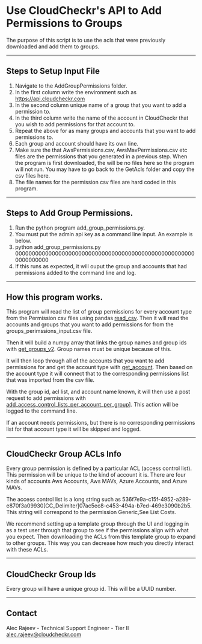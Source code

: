 # Use CloudCheckr's API to Add Permissions to Groups

The purpose of this script is to use the acls that were previously downloaded and add them to groups.

---

## Steps to Setup Input File

1. Navigate to the AddGroupPermissions folder.
2. In the first column write the environment such as https://api.cloudcheckr.com
3. In the second column unique name of a group that you want to add a permission to.
4. In the third column write the name of the account in CloudCheckr that you wish to add permissions for that account to.
5. Repeat the above for as many groups and accounts that you want to add permissions to.
6. Each group and account should have its own line.
7. Make sure the that AwsPermissions.csv, AwsMavPermissions.csv etc files are the permissions that you generated in a previous step. When the program is first downloaded, the will be no files here so the program will not run. You may have to go back to the GetAcls folder and copy the csv files here.
8. The file names for the permission csv files are hard coded in this program.

---

## Steps to Add Group Permissions.

1. Run the python program add_group_permissions.py.
2. You must put the admin api key as a command line input. An example is below.
3. python add_group_permissions.py 0000000000000000000000000000000000000000000000000000000000000000
4. If this runs as expected, it will ouput the group and accounts that had permissions added to the command line and log.

---

## How this program works.

This program will read the list of group permissions for every account type from the Permission csv files using pandas [read_csv](https://pandas.pydata.org/pandas-docs/stable/generated/pandas.read_csv.html). Then it will read the accounts and groups that you want to add permissions for from the groups_perimssions_input.csv file.

Then it will build a numpy array that links the group names and group ids with [get_groups_v2](https://support.cloudcheckr.com/cloudcheckr-api-userguide/cloudcheckr-admin-api-reference-guide/#get_groups_v2). Group names must be unique because of this.

It will then loop through all of the accounts that you want to add permissions for and get the account type with [get_account](https://support.cloudcheckr.com/cloudcheckr-api-userguide/cloudcheckr-admin-api-reference-guide/#get_account). Then based on the account type it will connect that to the corresponding permissions list that was imported from the csv file.

With the group id, acl list, and account name known, it will then use a post request to add permissions with [add_access_control_lists_per_account_per_group](https://support.cloudcheckr.com/cloudcheckr-api-userguide/cloudcheckr-admin-api-reference-guide/#add_access_control_lists_per_account_per_group)]. This action will be logged to the command line.

If an account needs permissions, but there is no corresponding permissions list for that account type it will be skipped and logged.

---

## CloudCheckr Group ACLs Info

Every group permission is defined by a particular ACL (access control list). This permission will be unique to the kind of account it is. There are four kinds of accounts Aws Accounts, Aws MAVs, Azure Accounts, and Azure MAVs.

The access control list is a long string such as 536f7e9a-c15f-4952-a289-e870f3a09930[CC_Delimiter]07ac5ec8-c453-494a-b7ed-469e3090b2b5. This string will correspond to the permission Generic,See List Costs.

We recommend setting up a template group through the UI and logging in as a test user through that group to see if the permissions align with what you expect. Then downloading the ACLs from this template group to expand to other groups. This way you can decrease how much you directly interact with these ACLs.

---

## CloudCheckr Group Ids

Every group will have a unique group id. This will be a UUID number.

---

## Contact

Alec Rajeev - Technical Support Engineer - Tier II
alec.rajeev@cloudcheckr.com